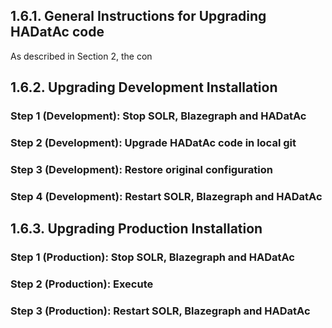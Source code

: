## 1.6.1. General Instructions for Upgrading HADatAc code

As described in Section 2, the con

## 1.6.2. Upgrading Development Installation

### Step 1 (Development): Stop SOLR, Blazegraph and HADatAc 

### Step 2 (Development): Upgrade HADatAc code in local git

### Step 3 (Development): Restore original configuration

### Step 4 (Development): Restart SOLR, Blazegraph and HADatAc

## 1.6.3. Upgrading Production Installation

### Step 1 (Production): Stop SOLR, Blazegraph and HADatAc

### Step 2 (Production): Execute 

### Step 3 (Production): Restart SOLR, Blazegraph and HADatAc
